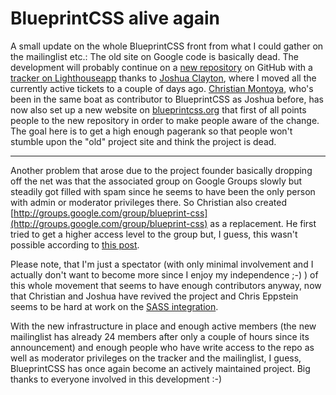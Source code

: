 # BlueprintCSS alive again

A small update on the whole BlueprintCSS front from what I could gather on the mailinglist etc.: The old site on Google code is basically dead. The development will probably continue on a [new repository](http://github.com/joshuaclayton/blueprint-css/tree/master) on GitHub with a [tracker on Lighthouseapp](http://blueprintcss.lighthouseapp.com/) thanks to [Joshua Clayton](http://www.jdclayton.com/), where I moved all the currently active tickets to a couple of days ago. [Christian Montoya](http://christianmontoya.net/), who's been in the same boat as contributor to BlueprintCSS as Joshua before, has now also set up a new website on [blueprintcss.org](http://blueprintcss.org/) that first of all points people to the new repository in order to make people aware of the change. The goal here is to get a high enough pagerank so that people won't stumble upon the "old" project site and think the project is dead. 

-------------------------------

Another problem that arose due to the project founder basically dropping off the net was that the associated group on Google Groups slowly but steadily got filled with spam since he seems to have been the only person with admin or moderator privileges there. So Christian also created [http://groups.google.com/group/blueprint-css](http://groups.google.com/group/blueprint-css) as a replacement. He first tried to get a higher access level to the group but, I guess, this wasn't possible according to [this post](http://groups.google.com/group/blueprintcss/msg/01a49a5aeb351fde).

Please note, that I'm just a spectator (with only minimal involvement and I actually don't want to become more since I enjoy my independence ;-) ) of this whole movement that seems to have enough contributors anyway, now that Christian and Joshua have revived the project and Chris Eppstein seems to be hard at work on the [SASS integration](http://github.com/chriseppstein/blueprint-sass/tree/master).

With the new infrastructure in place and enough active members (the new mailinglist has already 24 members after only a couple of hours since its announcement) and enough people who have write access to the repo as well as moderator privileges on the tracker and the mailinglist, I guess,  BlueprintCSS has once again become an actively maintained project. Big thanks to everyone involved in this development :-)
